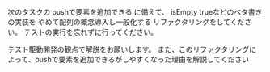 次のタスクの pushで要素を追加できる に備えて、
isEmpty trueなどのベタ書きの実装を
やめて配列の概念導入し一般化する
リファクタリングをしてください。
テストの実行を忘れずに行ってください。


テスト駆動開発の観点で解説をお願いします。
また、このリファクタリングによって、pushで要素を追加できるがしやすくなった理由を解説してください

